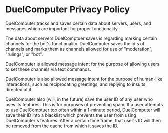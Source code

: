 # DuelComputer Privacy Policy
DuelComputer tracks and saves certain data about servers, users, and messages which are important for proper functionality.

The data about servers DuelComptuer saves is regarding marking certain channels for the bot's functionality. DuelComputer saves the id's of channels and marks them as channels allowed for use of "moderation", "rulings", or "bot".

DuelComputer is allowed message intent for the purpose of allowing users to set these channels via text commands.

DuelComputer is also allowed message intent for the purpose of human-like interactions, such as reciprocating greetings, and replying to insults directed at it.


DuelComputer also (will, in the future) save the user ID of any user who uses its features. This is for purposes of preventing spam. 
If a user attempts to use DuelComptuer too often within a 1-minute period, DuelComputer will save their ID into a blacklist which prevents the user from using DuelComputer's features. 
After a certain time frame, that user's ID will then be removed from the cache from which it saves the ID.
